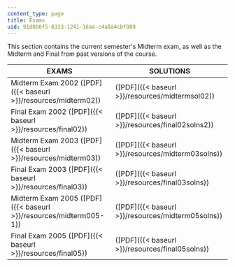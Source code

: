 ```yaml
---
content_type: page
title: Exams
uid: 91d8b0f5-8333-1241-16aa-c4a8a4cbf989
---
```


This section contains the current semester's Midterm exam, as well as the Midterm and Final from past versions of the course.

| EXAMS | SOLUTIONS |
| --- | --- |
| Midterm Exam 2002 ([PDF]({{< baseurl >}}/resources/midterm02)) | ([PDF]({{< baseurl >}}/resources/midtermsol02)) |
| Final Exam 2002 ([PDF]({{< baseurl >}}/resources/final02)) | ([PDF]({{< baseurl >}}/resources/final02solns2)) |
| Midterm Exam 2003 ([PDF]({{< baseurl >}}/resources/midterm03)) | ([PDF]({{< baseurl >}}/resources/midterm03solns)) |
| Final Exam 2003 ([PDF]({{< baseurl >}}/resources/final03)) | ([PDF]({{< baseurl >}}/resources/final03solns)) |
| Midterm Exam 2005 ([PDF]({{< baseurl >}}/resources/midterm005-1)) | ([PDF]({{< baseurl >}}/resources/midterm05solns)) |
| Final Exam 2005 ([PDF]({{< baseurl >}}/resources/final05)) | ([PDF]({{< baseurl >}}/resources/final05solns))